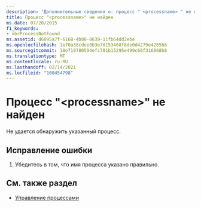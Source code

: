 ```yaml
---
description: 'Дополнительные сведения о: процесс " <processname> " не найден'
title: Процесс "<processname>" не найден
ms.date: 07/20/2015
f1_keywords:
- vbrProcessNotFound
ms.assetid: d6095a7f-6168-4b00-8639-11fb64dd2ebe
ms.openlocfilehash: 1e70a38cdee0b3e70153468f8de0d4279e426566
ms.sourcegitcommit: 10e719780594efc781b15295e499c66f316068b8
ms.translationtype: MT
ms.contentlocale: ru-RU
ms.lasthandoff: 02/14/2021
ms.locfileid: "100454798"
---
```

# <a name="process-processname-was-not-found"></a>Процесс "\<processname>" не найден

Не удается обнаружить указанный процесс.  
  
## <a name="to-correct-this-error"></a>Исправление ошибки  
  
1. Убедитесь в том, что имя процесса указано правильно.  
  
## <a name="see-also"></a>См. также раздел

- [Управление процессами](/previous-versions/visualstudio/visual-studio-2008/z63bbakd(v=vs.90))
